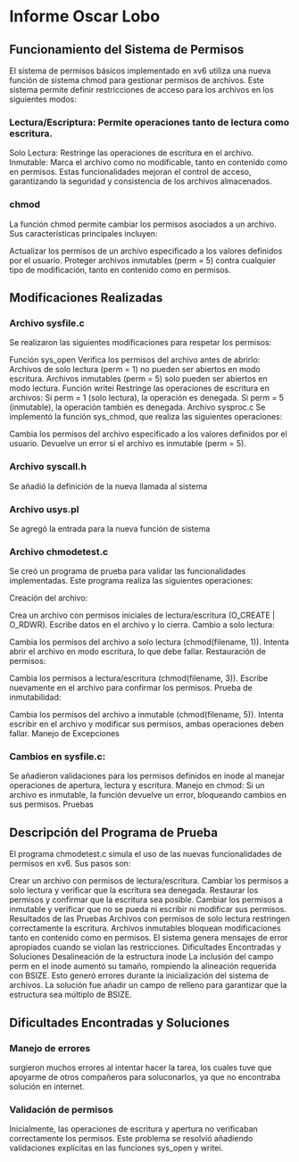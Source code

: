 # Informe Oscar Lobo

## Funcionamiento del Sistema de Permisos
El sistema de permisos básicos implementado en xv6 utiliza una nueva función de sistema chmod para gestionar permisos de archivos. Este sistema permite definir restricciones de acceso para los archivos en los siguientes modos:

### Lectura/Escriptura: Permite operaciones tanto de lectura como escritura.
Solo Lectura: Restringe las operaciones de escritura en el archivo.
Inmutable: Marca el archivo como no modificable, tanto en contenido como en permisos.
Estas funcionalidades mejoran el control de acceso, garantizando la seguridad y consistencia de los archivos almacenados.

### chmod
La función chmod permite cambiar los permisos asociados a un archivo. Sus características principales incluyen:

Actualizar los permisos de un archivo especificado a los valores definidos por el usuario.
Proteger archivos inmutables (perm = 5) contra cualquier tipo de modificación, tanto en contenido como en permisos.

## Modificaciones Realizadas

### Archivo sysfile.c
Se realizaron las siguientes modificaciones para respetar los permisos:

Función sys_open
Verifica los permisos del archivo antes de abrirlo:
Archivos de solo lectura (perm = 1) no pueden ser abiertos en modo escritura.
Archivos inmutables (perm = 5) solo pueden ser abiertos en modo lectura.
Función writei
Restringe las operaciones de escritura en archivos:
Si perm = 1 (solo lectura), la operación es denegada.
Si perm = 5 (inmutable), la operación también es denegada.
Archivo sysproc.c
Se implementó la función sys_chmod, que realiza las siguientes operaciones:

Cambia los permisos del archivo especificado a los valores definidos por el usuario.
Devuelve un error si el archivo es inmutable (perm = 5).

### Archivo syscall.h
Se añadió la definición de la nueva llamada al sistema


### Archivo usys.pl
Se agregó la entrada para la nueva función de sistema

### Archivo chmodetest.c
Se creó un programa de prueba para validar las funcionalidades implementadas. Este programa realiza las siguientes operaciones:

Creación del archivo:

Crea un archivo con permisos iniciales de lectura/escritura (O_CREATE | O_RDWR).
Escribe datos en el archivo y lo cierra.
Cambio a solo lectura:

Cambia los permisos del archivo a solo lectura (chmod(filename, 1)).
Intenta abrir el archivo en modo escritura, lo que debe fallar.
Restauración de permisos:

Cambia los permisos a lectura/escritura (chmod(filename, 3)).
Escribe nuevamente en el archivo para confirmar los permisos.
Prueba de inmutabilidad:

Cambia los permisos del archivo a inmutable (chmod(filename, 5)).
Intenta escribir en el archivo y modificar sus permisos, ambas operaciones deben fallar.
Manejo de Excepciones

### Cambios en sysfile.c:
Se añadieron validaciones para los permisos definidos en inode al manejar operaciones de apertura, lectura y escritura.
Manejo en chmod:
Si un archivo es inmutable, la función devuelve un error, bloqueando cambios en sus permisos.
Pruebas

## Descripción del Programa de Prueba
El programa chmodetest.c simula el uso de las nuevas funcionalidades de permisos en xv6. Sus pasos son:

Crear un archivo con permisos de lectura/escritura.
Cambiar los permisos a solo lectura y verificar que la escritura sea denegada.
Restaurar los permisos y confirmar que la escritura sea posible.
Cambiar los permisos a inmutable y verificar que no se pueda ni escribir ni modificar sus permisos.
Resultados de las Pruebas
Archivos con permisos de solo lectura restringen correctamente la escritura.
Archivos inmutables bloquean modificaciones tanto en contenido como en permisos.
El sistema genera mensajes de error apropiados cuando se violan las restricciones.
Dificultades Encontradas y Soluciones
Desalineación de la estructura inode
La inclusión del campo perm en el inode aumentó su tamaño, rompiendo la alineación requerida con BSIZE. Esto generó errores durante la inicialización del sistema de archivos. La solución fue añadir un campo de relleno para garantizar que la estructura sea múltiplo de BSIZE.

## Dificultades Encontradas y Soluciones

### Manejo de errores
surgieron muchos errores al intentar hacer la tarea, los cuales tuve que apoyarme de otros compañeros para soluconarlos, ya que no encontraba solución en internet.

### Validación de permisos
Inicialmente, las operaciones de escritura y apertura no verificaban correctamente los permisos. Este problema se resolvió añadiendo validaciones explícitas en las funciones sys_open y writei.

